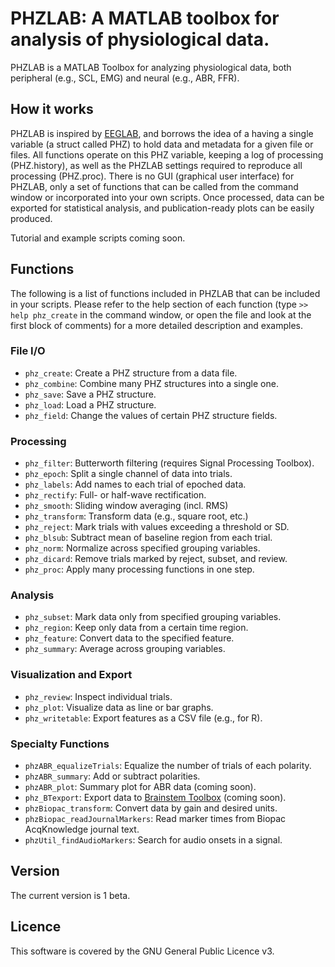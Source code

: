 # PHZLAB: A MATLAB toolbox for analysis of physiological data.
PHZLAB is a MATLAB Toolbox for analyzing physiological data, both
peripheral (e.g., SCL, EMG) and neural (e.g., ABR, FFR).

## How it works
PHZLAB is inspired by [EEGLAB](https://sccn.ucsd.edu/eeglab/index.php), 
and borrows the idea of a having a single variable (a struct called PHZ)
to hold data and metadata for a given file or files. All functions operate
on this PHZ variable, keeping a log of processing (PHZ.history), as well
as the PHZLAB settings required to reproduce all processing (PHZ.proc).
There is no GUI (graphical user interface) for PHZLAB, only a set of
functions that can be called from the command window or incorporated into
your own scripts. Once processed, data can be exported for statistical
analysis, and publication-ready plots can be easily produced.

Tutorial and example scripts coming soon.

## Functions
The following is a list of functions included in PHZLAB that can be
included in your scripts. Please refer to the help section of each function
(type `>> help phz_create` in the command window, or open the file and look
at the first block of comments) for a more detailed description and
examples.

### File I/O
- `phz_create`: Create a PHZ structure from a data file.
- `phz_combine`: Combine many PHZ structures into a single one.
- `phz_save`: Save a PHZ structure.
- `phz_load`: Load a PHZ structure.
- `phz_field`: Change the values of certain PHZ structure fields.

### Processing
- `phz_filter`: Butterworth filtering (requires Signal Processing Toolbox).
- `phz_epoch`: Split a single channel of data into trials.
- `phz_labels`: Add names to each trial of epoched data.
- `phz_rectify`: Full- or half-wave rectification.
- `phz_smooth`: Sliding window averaging (incl. RMS)
- `phz_transform`: Transform data (e.g., square root, etc.)
- `phz_reject`: Mark trials with values exceeding a threshold or SD.
- `phz_blsub`: Subtract mean of baseline region from each trial.
- `phz_norm`: Normalize across specified grouping variables.
- `phz_dicard`: Remove trials marked by reject, subset, and review.
- `phz_proc`: Apply many processing functions in one step.

### Analysis
- `phz_subset`: Mark data only from specified grouping variables.
- `phz_region`: Keep only data from a certain time region.
- `phz_feature`: Convert data to the specified feature.
- `phz_summary`: Average across grouping variables.

### Visualization and Export
- `phz_review`: Inspect individual trials.
- `phz_plot`: Visualize data as line or bar graphs.
- `phz_writetable`: Export features as a CSV file (e.g., for R).

### Specialty Functions
- `phzABR_equalizeTrials`: Equalize the number of trials of each polarity.
- `phzABR_summary`: Add or subtract polarities.
- `phzABR_plot`: Summary plot for ABR data (coming soon).
- `phz_BTexport`: Export data to [Brainstem Toolbox](http://www.brainvolts.northwestern.edu/) (coming soon).
- `phzBiopac_transform`: Convert data by gain and desired units.
- `phzBiopac_readJournalMarkers`: Read marker times from Biopac AcqKnowledge journal text.
- `phzUtil_findAudioMarkers`: Search for audio onsets in a signal.

## Version
The current version is 1 beta.

## Licence
This software is covered by the GNU General Public Licence v3.

